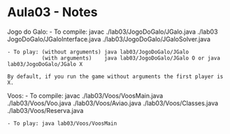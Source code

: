 # Aula03 - Notes

Jogo do Galo:
    - To compile: javac ./lab03/JogoDoGalo/JGalo.java ./lab03 JogoDoGalo/JGaloInterface.java ./lab03/JogoDoGalo/JGaloSolver.java 

    - To play: (without arguments) java lab03/JogoDoGalo/JGalo
               (with arguments)    java lab03/JogoDoGalo/JGalo O or java lab03/JogoDoGalo/JGalo X

    By default, if you run the game without arguments the first player is X.

Voos: 
    - To compile: javac ./lab03/Voos/VoosMain.java ./lab03/Voos/Voo.java ./lab03/Voos/Aviao.java ./lab03/Voos/Classes.java ./lab03/Voos/Reserva.java  

    - To play: java lab03/Voos/VoosMain


